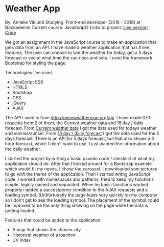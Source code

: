 # Weather App

By: Annelie Viklund
Studying: Front-end developer (2016 - 2018) at Nackademin
Current course: JavaScript2
Links to project: [Live version](https://anneliev.github.io/WeatherApp/)  [Code](https://github.com/anneliev/WeatherApp)

We got an assignment in the JavaScript course to make an application that gets data from an API. I have made a weather application that has three features. The user can choose to see the weather for today, get a 5 days forecast or see at what time the sun rises and sets. I used the framework Bootstrap for styling the page.

Technologies I've used:

  - JavaScript ES6
  - HTML5
  - Bootstrap
  - CSS
  - jQuery
  - AJAX

The API I used is from http://openweathermap.org/api. I have made GET requests from 2 of them, the Current weather data and 16 day / daily forecast. From [Current weather data](http://openweathermap.org/current) I got the data used for todays weather and sunrise/sunset. From [16 day / daily forecast](http://openweathermap.org/forecast16) I got the data used for the 5 days forecast. There is an API for 5 days forecast, but that also shows a 3 hour forecast, which I didn't want to use. I just wanted the information about the daily weather.

I started the project by writing a basic psuedo code / checklist of what my application should do. After that I looked around for a Bootstrap example which would fit my needs, I chose the carousel. I downloaded som pictures to go with the theme of the application. 
Then I started writng JavaScript code. I worked with namespaces and patterns, tried to keep my functions simple, logicly named and separated. When he basic functions worked properly I added a success/error condition to the AJAX requests and a loading symbol. (Un)fortunatly the page loads very quickly on my computer so I don't get to see the loading symbol. The placement of the symbol could be improved to be the only thing showing on the page while the data is getting loaded.

Features that could be added to the application:
  - A map that shows the chosen city
  - Historical weather of a loaction
  - UV index
